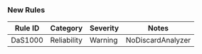 ### New Rules

Rule ID | Category | Severity | Notes
--------|----------|----------|----------------------------------------
DaS1000 | Reliability | Warning | NoDiscardAnalyzer
